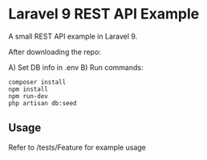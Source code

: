 Laravel 9 REST API Example
================================

A small REST API example in Laravel 9.

After downloading the repo:

A) Set DB info in .env
B) Run commands:

```
composer install
npm install
npm run-dev
php artisan db:seed

```

Usage
-----
Refer to /tests/Feature for example usage

